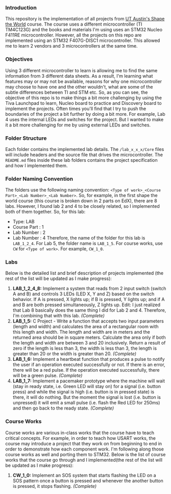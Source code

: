 ### Introduction
This repository is the implementation of all projects from [UT Austin's Shape the World](https://www.edx.org/course/embedded-systems-shape-the-world-microcontroller-i) course. The course uses a different microcontroller (TI TM4C123G) and the books and materials I'm using uses an STM32 Nucleo F411RE microcontroller. However, all the projects on this repo are implemented using an STM32 F407G-DISC1 microcontroller. This allowed me to learn 2 vendors and 3 microcontrollers at the same time. 

### Objectives
Using 3 different microcontroller to learn is allowing me to find the same information from 3 different data sheets. As a result, I'm learning what features may or may not be available, reasons for why one microcontroller may choose to have one and the other wouldn't, what are some of the subtle differences between TI and STM etc. So, as you can see, the objective of this repo is to make things a bit more challenging by using the Tiva Launchpad to learn, Nucleo board to practice and Discovery board to implement the projects. Often times you'll find that I try to push the boundaries of the project a bit further by doing a bit more. For example, Lab 4 uses the internal LEDs and switches for the project. But I wanted to make it a bit more challenging for me by using external LEDs and switches.

### Folder Structure
Each folder contains the implemented lab details. The `/lab_x_x_x/Core` files will include headers and the source file that drives the microcontroller. The `README.md` files inside these lab folders contains the project specification and how I implemented them. 

### Folder Naming Convention
The folders use the following naming convention: `<Type of work>_<Course Part>_<Lab Number>_<Lab Number>`. So, for example, in the first shape the world course (this course is broken down in 2 parts on EdX), there are 8 labs. However, I found lab 2 and 4 to be closely related, so I implemented both of them together. So, for this lab:
- Type: LAB
- Course Part : 1
- Lab Number  : 2
- Lab Number  : 4
Therefore, the name of the folder for this lab is `LAB_1_2_4`. For Lab 5, the folder name is `LAB_1_5`. For course works, use `CW` for `<Type of work>`. For example, `CW_1_0`.

### Labs
Below is the detailed list and brief description of projects implemented (the rest of the list will be updated as I make progress):
1. **LAB_1_2_4_8:** Implement a system that reads from 2 input switch (switch A and B) and controls 3 LEDs (LED X, Y and Z) based on the switch behavior. If A is pressed, X lights up; if B is pressed, Y lights up; and if A and B are both pressed simultaneously, Z lights up. Edit: I just realized that Lab 8 basically does the same thing I did for Lab 2 and 4. Therefore, I'm combining that with this lab. *(Complete)*
2. **LAB_1_5:** C Project - Write a function that accepts two input parameters (length and width) and calculates the area of a rectangular room with this length and width. The length and width are in meters and the returned area should be in square meters. Calculate the area only if both the length and width are between 3 and 20 inclusively. Return a result of zero if the length is less than 3, the width is less than 3, the length is greater than 20 or the width is greater than 20. *(Complete)*
3. **LAB_1_6:** Implement a heartbeat function that produces a pulse to notify the user if an operation executed successfully or not. If there is an error, there will be a red pulse. If the operation executed successfully, there will be a green pulse. *(Complete)*
4. **LAB_1_7:** Implement a pacemaker prototype where the machine will wait (stay in ready state, i.e. Green LED will stay on) for a signal (i.e. button press) and while the signal is high (i.e. button is in pressed state) is there, it will do nothing. But the moment the signal is lost (i.e. button is unpressed) it will emit a small pulse (i.e. flash the Red LED for 250ms) and then go back to the ready state. *(Complete)*

### Course Works
Course works are various in-class works that the course have to teach critical concepts. For example, in order to teach how USART works, the course may introduce a project that they work on from beginning to end in order to demonstrate how each component work. I'm following along those course works as well and porting them to STM32. Below is the list of course works that the course go through and I implemented(the rest of the list will be updated as I make progress):
1. **CW_1_0:** Implement an SOS system that starts flashing the LED on a SOS pattern once a button is pressed and whenever the another button is pressed, it stops flashing. *(Complete)*